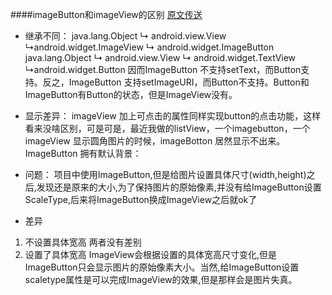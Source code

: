 ####imageButton和imageView的区别
[原文传送](http://blog.csdn.net/qq_27376951/article/details/51810829)
* 继承不同：
java.lang.Object ↳ android.view.View ↳android.widget.ImageView ↳ android.widget.ImageButton 
java.lang.Object ↳ android.view.View ↳ android.widget.TextView ↳android.widget.Button
因而ImageButton 不支持setText﻿，而Button支持。反之，ImageButton 支持setImageURI﻿，而Button不支持。Button和ImageButton有Button的状态，但是ImageView没有。

* 显示差异：
imageView 加上可点击的属性同样实现button的点击功能，这样看来没啥区别，可是可是，最近我做的listView，一个imagebutton，一个imageView 显示圆角图片的时候，imageBotton 居然显示不出来。
ImageButton 拥有默认背景：

* 问题：
项目中使用ImageButton,但是给图片设置具体尺寸(width,height)之后,发现还是原来的大小,为了保持图片的原始像素,并没有给ImageButton设置ScaleType,后来将ImageButton换成ImageView之后就ok了

* 差异
1. 不设置具体宽高
两者没有差别
2. 设置了具体宽高
ImageView会根据设置的具体宽高尺寸变化,但是ImageButton只会显示图片的原始像素大小。当然,给ImageButton设置scaletype属性是可以完成ImageView的效果,但是那样会是图片失真。

